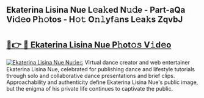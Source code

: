 ## Ekaterina Lisina Nue L𝚎a𝚔ed N𝚞𝚍e - Part-aQa Vi𝚍𝚎o P𝚑𝚘tos - H𝚘𝚝 O𝚗𝚕yf𝚊ns L𝚎a𝚔s ZqvbJ

# <h2><a href="http://kfcrwq4.oniu.top/?m=Ekaterina+Lisina+Nue">🔗👉 🔴 Ekaterina Lisina Nue P𝚑ot𝚘𝚜 V𝚒d𝚎o</a></h2>

[![Ekaterina Lisina Nue Nu𝚍e𝚜](https://i.imgur.com/0qMVB7G.gif)](http://kfcrwq4.oniu.top/?m=Ekaterina+Lisina+Nue)
Virtual dance creator and web entertainer Ekaterina Lisina Nue, celebrated for publishing dance and lifestyle tutorials through solo and collaborative dance presentations and brief clips. Approachability and authenticity define Ekaterina Lisina Nue's public image, but the enigma of his private life continues to captivate the public.  
